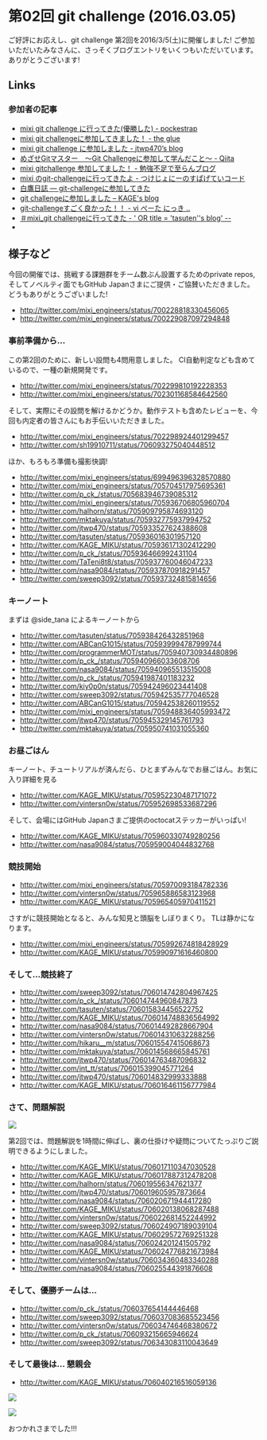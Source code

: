 # 第02回 git challenge (2016.03.05)

ご好評にお応えし、git challenge 第2回を2016/3/5(土)に開催しました!
ご参加いただいたみなさんに、さっそくブログエントリをいくつもいただいています。
ありがとうございます!

## Links

### 参加者の記事

- [mixi git challenge に行ってきた(優勝した) - pockestrap](http://pocke.hatenablog.com/entry/2016/03/05/212422)
- [mixi git challengeに参加してきました！ - the glue](http://sweep3092.hatenablog.com/entry/2016/03/06/135751)
- [mixi git challenge に参加しました - jtwp470’s blog](http://jtwp470.hatenablog.jp/entry/2016/03/05/232502)
- [めざせGitマスター　〜Git Challengeに参加して学んだこと〜 - Qiita](http://qiita.com/vintersnow/items/434f734abbcc296bcce7)
- [mixi gitchallenge 参加してました！ - 勉強不足で至らんブログ](http://maketake.hatenablog.com/entry/2016/03/06/004519)
- [mixi のgit-challengeに行ってきたよ - つけじょにーのすぱげていコード](http://tukejonny-programming.hatenablog.com/entry/2016/03/05/mixi_のgit-challengeに行ってきたよ)
- [白鷹日誌 — git-challengeに参加してきた](ttps://whitehawk-taka.tumblr.com/post/140512698981/git-challengeに参加してきた)
- [git challengeに参加しました – KAGE's blog](http://www.kagemiku.com/blog/archives/36)
- [git-challengeすごく良かった！！ - vi ぺーた にっき ..](http://peetam175-water.hatenadiary.jp/entry/2016/03/07/162232)
- [＃mixi_git challengeに行ってきた - ' OR title = 'tasuten''s blog' --](http://tasuten.hatenablog.com/entry/2016/03/22/032914)
-

## 様子など

今回の開催では、挑戦する課題群をチーム数ぶん設置するためのprivate repos, そしてノベルティ面でもGitHub Japanさまにご提供・ご協賛いただきました。
どうもありがとうございました!

- http://twitter.com/mixi_engineers/status/700228818330456065
- http://twitter.com/mixi_engineers/status/700229087097294848

### 事前準備から…

この第2回のために、新しい設問も4問用意しました。
CI自動判定なども含めているので、一種の新規開発です。

- http://twitter.com/mixi_engineers/status/702299810192228353
- http://twitter.com/mixi_engineers/status/702301168584642560

そして、実際にその設問を解けるかどうか。動作テストも含めたレビューを、今回も内定者の皆さんにもお手伝いいただきました。

- http://twitter.com/mixi_engineers/status/702298924401299457
- http://twitter.com/sh19910711/status/706093275040448512

ほか、もろもろ準備も撮影快調!

- http://twitter.com/mixi_engineers/status/699496396328570880
- http://twitter.com/mixi_engineers/status/705704517975695361
- http://twitter.com/p_ck_/status/705683946739085312
- http://twitter.com/mixi_engineers/status/705936706805960704
- http://twitter.com/halhorn/status/705909795874693120
- http://twitter.com/mktakuya/status/705932775937994752
- http://twitter.com/jtwp470/status/705933527624388608
- http://twitter.com/tasuten/status/705936016301957120
- http://twitter.com/KAGE_MIKU/status/705936171302412290
- http://twitter.com/p_ck_/status/705936466992431104
- http://twitter.com/TaTeni8t8/status/705937760046047233
- http://twitter.com/nasa9084/status/705937870918291457
- http://twitter.com/sweep3092/status/705937324815814656

### キーノート

まずは @side_tana によるキーノートから

- http://twitter.com/tasuten/status/705938426432851968
- http://twitter.com/ABCanG1015/status/705939994787999744
- http://twitter.com/programmerMOT/status/705940730934480896
- http://twitter.com/p_ck_/status/705940966033608706
- http://twitter.com/nasa9084/status/705940965513515008
- http://twitter.com/p_ck_/status/705941987401183232
- http://twitter.com/kiy0p0n/status/705942496023441408
- http://twitter.com/sweep3092/status/705942535777046528
- http://twitter.com/ABCanG1015/status/705942538260119552
- http://twitter.com/mixi_engineers/status/705948836405993472
- http://twitter.com/jtwp470/status/705945329145761793
- http://twitter.com/mktakuya/status/705950741031055360

### お昼ごはん

キーノート、チュートリアルが済んだら、ひとまずみんなでお昼ごはん。お気に入り詳細を見る

- http://twitter.com/KAGE_MIKU/status/705952230487171072
- http://twitter.com/vintersn0w/status/705952698533687296

そして、会場にはGitHub Japanさまご提供のoctocatステッカーがいっぱい!

- http://twitter.com/KAGE_MIKU/status/705960330749280256
- http://twitter.com/nasa9084/status/705959004044832768

### 競技開始

- http://twitter.com/mixi_engineers/status/705970093184782336
- http://twitter.com/vintersn0w/status/705965886583123968
- http://twitter.com/KAGE_MIKU/status/705965405970411521

さすがに競技開始となると、みんな知見と頭脳をしぼりまくり。
TLは静かになります。

- http://twitter.com/mixi_engineers/status/705992674818428929
- http://twitter.com/KAGE_MIKU/status/705990971616460800

### そして…競技終了

- http://twitter.com/sweep3092/status/706014742804967425
- http://twitter.com/p_ck_/status/706014744960847873
- http://twitter.com/tasuten/status/706015834456522752
- http://twitter.com/KAGE_MIKU/status/706014748836564992
- http://twitter.com/nasa9084/status/706014492828667904
- http://twitter.com/vintersn0w/status/706014310632288256
- http://twitter.com/hikaru__m/status/706015547415068673
- http://twitter.com/mktakuya/status/706014568665845761
- http://twitter.com/jtwp470/status/706014763487096832
- http://twitter.com/int_tt/status/706015399045771264
- http://twitter.com/jtwp470/status/706014832999333888
- http://twitter.com/KAGE_MIKU/status/706016461156777984

### さて、問題解説

![](../images/02/01.jpg)

第2回では、問題解説を1時間に伸ばし、裏の仕掛けや疑問についてたっぷりご説明できるようにしました。

- http://twitter.com/KAGE_MIKU/status/706017110347030528
- http://twitter.com/KAGE_MIKU/status/706017887312478208
- http://twitter.com/halhorn/status/706019556347621377
- http://twitter.com/jtwp470/status/706019605957873664
- http://twitter.com/nasa9084/status/706020671944417280
- http://twitter.com/KAGE_MIKU/status/706020138068287488
- http://twitter.com/vintersn0w/status/706022681452244992
- http://twitter.com/sweep3092/status/706024907189039104
- http://twitter.com/KAGE_MIKU/status/706029572769251328
- http://twitter.com/nasa9084/status/706024201241505792
- http://twitter.com/KAGE_MIKU/status/706024776821673984
- http://twitter.com/vintersn0w/status/706034360483340288
- http://twitter.com/nasa9084/status/706025544391876608

### そして、優勝チームは…

- http://twitter.com/p_ck_/status/706037654144446468
- http://twitter.com/sweep3092/status/706037083685523456
- http://twitter.com/vintersn0w/status/706034746468380672
- http://twitter.com/p_ck_/status/706093215665946624
- http://twitter.com/sweep3092/status/706343083110043649

### そして最後は… 懇親会

- http://twitter.com/KAGE_MIKU/status/706040216516059136

![](../images/02/02.jpg)

![](../images/02/03.jpg)

おつかれさまでした!!!
